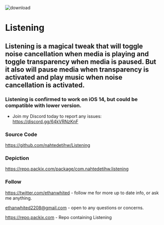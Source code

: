 ![download](https://i.ibb.co/XthRXBT/Listening-Banner-Transparent.png)


# Listening

## Listening is a magical tweak that will toggle noise cancellation when media is playing and toggle transparency when media is paused. But it also will pause media when transparency is activated and play music when noise cancellation is activated.

### Listening is confirmed to work on iOS 14, but could be compatible with lower version.

* Join my Discord today to report any issues: https://discord.gg/64kVRNzKnF

### Source Code
https://github.com/nahtedetihw/Listening

### Depiction
https://repo.packix.com/package/com.nahtedetihw.listening

### Follow

https://twitter.com/ethanwhited - follow me for more up to date info, or ask me anything.

ethanwhited2208@gmail.com - open to any questions or concerns.

https://repo.packix.com - Repo containing Listening
